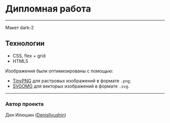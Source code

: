 # Дипломная работа
---
Макет dark-2

## Технологии

- CSS, flex + grid
- HTML5

Изображения были оптимизированы с помощью:
- [TinyPNG](https://tinypng.com/) для растровых изображений в формате `.png`;
- [SVGOMG](https://jakearchibald.github.io/svgomg/) для векторых изображений в формате `.svg`.
 
---
### Автор проекта
 
Ден Илюшин ([DenisIlyushin](https://github.com/DenisIlyushin/))
